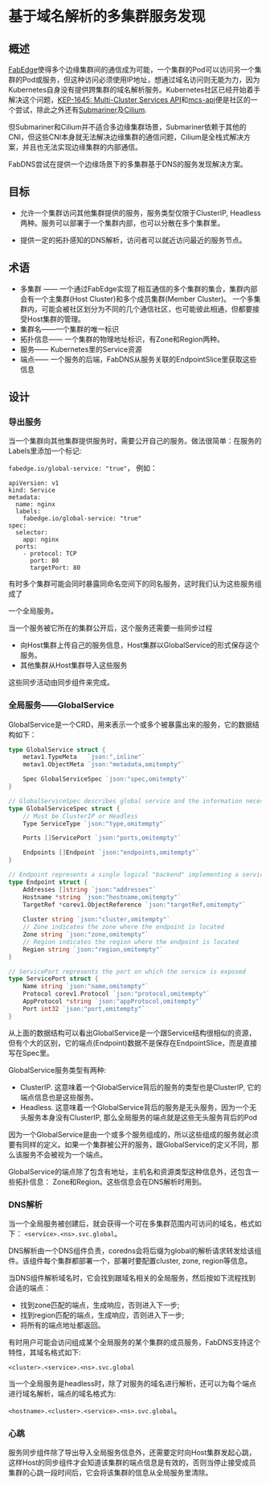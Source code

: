 # 基于域名解析的多集群服务发现

## 概述

[FabEdge](fabedge)使得多个边缘集群间的通信成为可能，一个集群的Pod可以访问另一个集群的Pod或服务，但这种访问必须使用IP地址，想通过域名访问则无能为力，因为Kubernetes自身没有提供跨集群的域名解析服务。Kubernetes社区已经开始着手解决这个问题，[KEP-1645: Multi-Cluster Services API](KEP-1645)和[mcs-api](mcs-api)便是社区的一个尝试，除此之外还有[Submariner](lighthouse)及[Cilium](cilium-service-discovery).

但Submariner和Cilium并不适合多边缘集群场景，Submariner依赖于其他的CNI，但这些CNI本身就无法解决边缘集群的通信问题，Cilium是全栈式解决方案，并且也无法实现边缘集群的内部通信。

FabDNS尝试在提供一个边缘场景下的多集群基于DNS的服务发现解决方案。



## 目标

* 允许一个集群访问其他集群提供的服务，服务类型仅限于ClusterIP, Headless两种。服务可以部署于一个集群内部，也可以分散在多个集群里。

* 提供一定的拓扑感知的DNS解析，访问者可以就近访问最近的服务节点。

  

## 术语

* 多集群 —— 一个通过FabEdge实现了相互通信的多个集群的集合，集群内部会有一个主集群(Host Cluster)和多个成员集群(Member Cluster)。 一个多集群内，可能会被社区划分为不同的几个通信社区，也可能彼此相通，但都要接受Host集群的管理。
* 集群名——一个集群的唯一标识
* 拓扑信息—— 一个集群的物理地址标识，有Zone和Region两种。
* 服务—— Kubernetes里的Service资源
* 端点—— 一个服务的后端，FabDNS从服务关联的EndpointSlice里获取这些信息

## 设计



### 导出服务

当一个集群向其他集群提供服务时，需要公开自己的服务。做法很简单：在服务的Labels里添加一个标记:

`fabedge.io/global-service: "true"`， 例如：

```
apiVersion: v1
kind: Service
metadata:
  name: nginx
  labels:
  	fabedge.io/global-service: "true"
spec:
  selector:
    app: nginx
  ports:
    - protocol: TCP
      port: 80
      targetPort: 80
```



有时多个集群可能会同时暴露同命名空间下的同名服务，这时我们认为这些服务组成了

一个全局服务。

当一个服务被它所在的集群公开后，这个服务还需要一些同步过程

* 向Host集群上传自己的服务信息，Host集群以GlobalService的形式保存这个服务。
* 其他集群从Host集群导入这些服务

这些同步活动由同步组件来完成。



### 全局服务——GlobalService

GlobalService是一个CRD，用来表示一个或多个被暴露出来的服务，它的数据结构如下：

```go
type GlobalService struct {
	metav1.TypeMeta   `json:",inline"`
	metav1.ObjectMeta `json:"metadata,omitempty"`

	Spec GlobalServiceSpec `json:"spec,omitempty"`
}

// GlobalServiceSpec describes global service and the information necessary to consume it.
type GlobalServiceSpec struct {
	// Must be ClusterIP or Headless
	Type ServiceType `json:"type,omitempty"`

	Ports []ServicePort `json:"ports,omitempty"`

	Endpoints []Endpoint `json:"endpoints,omitempty"`
}

// Endpoint represents a single logical "backend" implementing a service.
type Endpoint struct {
	Addresses []string `json:"addresses"`
    Hostname *string `json:"hostname,omitempty"`
	TargetRef *corev1.ObjectReference `json:"targetRef,omitempty"`
	
	Cluster string `json:"cluster,omitempty"`
	// Zone indicates the zone where the endpoint is located
	Zone string `json:"zone,omitempty"`
	// Region indicates the region where the endpoint is located
	Region string `json:"region,omitempty"`
}

// ServicePort represents the port on which the service is exposed
type ServicePort struct {
	Name string `json:"name,omitempty"`
	Protocol corev1.Protocol `json:"protocol,omitempty"`
	AppProtocol *string `json:"appProtocol,omitempty"`
	Port int32 `json:"port,omitempty"`
}
```

从上面的数据结构可以看出GlobalService是一个跟Service结构很相似的资源，但有个大的区别，它的端点(Endpoint)数据不是保存在EndpointSlice，而是直接写在Spec里。

GlobalService服务类型有两种:

* ClusterIP. 这意味着一个GlobalService背后的服务的类型也是ClusterIP, 它的端点信息也是这些服务。
* Headless. 这意味着一个GlobalService背后的服务是无头服务，因为一个无头服务本身没有ClusterIP, 那么全局服务的端点就是这些无头服务背后的Pod

因为一个GlobalService是由一个或多个服务组成的，所以这些组成的服务就必须要有同样的定义。如果一个集群被公开的服务，跟GlobalService的定义不同，那么该服务不会被视为一个端点。

GlobalService的端点除了包含有地址，主机名和资源类型这种信息外，还包含一些拓扑信息： Zone和Region。这些信息会在DNS解析时用到。



### DNS解析

当一个全局服务被创建后，就会获得一个可在多集群范围内可访问的域名，格式如下： `<service>.<ns>.svc.global`。

DNS解析由一个DNS组件负责，coredns会将后缀为global的解析请求转发给该组件。该组件每个集群都部署一个，部署时要配置cluster, zone, region等信息。

当DNS组件解析域名时，它会找到跟域名相关的全局服务，然后按如下流程找到合适的端点：

* 找到zone匹配的端点，生成响应，否则进入下一步;
* 找到region匹配的端点，生成响应，否则进入下一步;
* 将所有的端点地址都返回。



有时用户可能会访问组成某个全局服务的某个集群的成员服务，FabDNS支持这个特性，其域名格式如下:

`<cluster>.<service>.<ns>.svc.global`



当一个全局服务是headless时，除了对服务的域名进行解析，还可以为每个端点进行域名解析，端点的域名格式为:

`<hostname>.<cluster>.<service>.<ns>.svc.global`。



### 心跳

服务同步组件除了导出导入全局服务信息外，还需要定时向Host集群发起心跳，这样Host的同步组件才会知道该集群的端点信息是有效的，否则当停止接受成员集群的心跳一段时间后，它会将该集群的信息从全局服务里清除。


[fabedge]: https://github.com/FabEdge/fabedge
[KEP-1645]: https://github.com/kubernetes/enhancements/tree/master/keps/sig-multicluster/1645-multi-cluster-services-api
[mcs-api]: https://github.com/kubernetes-sigs/mcs-api
[lighthouse]: https://submariner.io/getting-started/architecture/service-discovery/
[cilium-service-discovery]: https://docs.cilium.io/en/stable/gettingstarted/clustermesh/services/